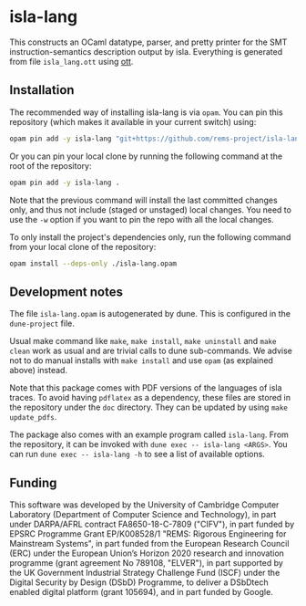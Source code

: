 # isla-lang

This constructs an OCaml datatype, parser, and pretty printer for the SMT
instruction-semantics description output by isla. Everything is generated
from file `isla_lang.ott` using [ott](https://github.com/ott-lang/ott).

## Installation

The recommended way of installing isla-lang is via `opam`. You can pin this
repository (which makes it available in your current switch) using:
```sh
opam pin add -y isla-lang "git+https://github.com/rems-project/isla-lang.git"
```
Or you can pin your local clone by running the following command at the root
of the repository:
```sh
opam pin add -y isla-lang .
```
Note that the previous command will install the last committed changes only,
and thus not include (staged or unstaged) local changes. You need to use the
`-w` option if you want to pin the repo with all the local changes.

To only install the project's dependencies only, run the following command
from your local clone of the repository:
```sh
opam install --deps-only ./isla-lang.opam
```

## Development notes

The file `isla-lang.opam` is autogenerated by dune. This is configured in the
`dune-project` file.

Usual make command like `make`, `make install`, `make uninstall` and `make
clean` work as usual and are trivial calls to dune sub-commands. We advise
not to do manual installs with `make install` and use `opam` (as explained
above) instead.

Note that this package comes with PDF versions of the languages of isla
traces. To avoid having `pdflatex` as a dependency, these files are stored
in the repository under the `doc` directory. They can be updated by using
`make update_pdfs`.

The package also comes with an example program called `isla-lang`. From the
repository, it can be invoked with `dune exec -- isla-lang <ARGS>`. You can
run `dune exec -- isla-lang -h` to see a list of available options.

## Funding

This software was developed by the University of Cambridge Computer
Laboratory (Department of Computer Science and Technology), in part
under DARPA/AFRL contract FA8650-18-C-7809 ("CIFV"), in part funded by
EPSRC Programme Grant EP/K008528/1 "REMS: Rigorous Engineering for
Mainstream Systems", in part funded from the European Research Council
(ERC) under the European Union’s Horizon 2020 research and innovation
programme (grant agreement No 789108, "ELVER"), in part supported by
the UK Government Industrial Strategy Challenge Fund (ISCF) under the
Digital Security by Design (DSbD) Programme, to deliver a DSbDtech
enabled digital platform (grant 105694), and in part funded by Google.
